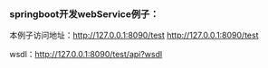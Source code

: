 ### springboot开发webService例子：

本例子访问地址：http://127.0.0.1:8090/test http://127.0.0.1:8090/test

wsdl：http://127.0.0.1:8090/test/api?wsdl